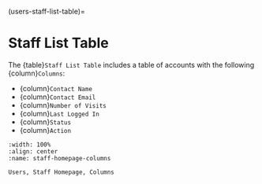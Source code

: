 
(users-staff-list-table)=
# Staff List Table

The {table}`Staff List Table` includes a table of accounts with the following {column}`Columns`:

- {column}`Contact Name`
- {column}`Contact Email` 
- {column}`Number of Visits`
- {column}`Last Logged In`
- {column}`Status`
- {column}`Action`

```{lazyfigure} ../../_static/solo_app/User/Staff/staff-homepage-columns.webp
:width: 100%
:align: center
:name: staff-homepage-columns

Users, Staff Homepage, Columns
```
